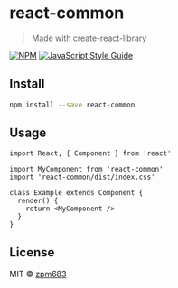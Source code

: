 # react-common

> Made with create-react-library

[![NPM](https://img.shields.io/npm/v/react-common.svg)](https://www.npmjs.com/package/react-common) [![JavaScript Style Guide](https://img.shields.io/badge/code_style-standard-brightgreen.svg)](https://standardjs.com)

## Install

```bash
npm install --save react-common
```

## Usage

```tsx
import React, { Component } from 'react'

import MyComponent from 'react-common'
import 'react-common/dist/index.css'

class Example extends Component {
  render() {
    return <MyComponent />
  }
}
```

## License

MIT © [zpm683](https://github.com/zpm683)
